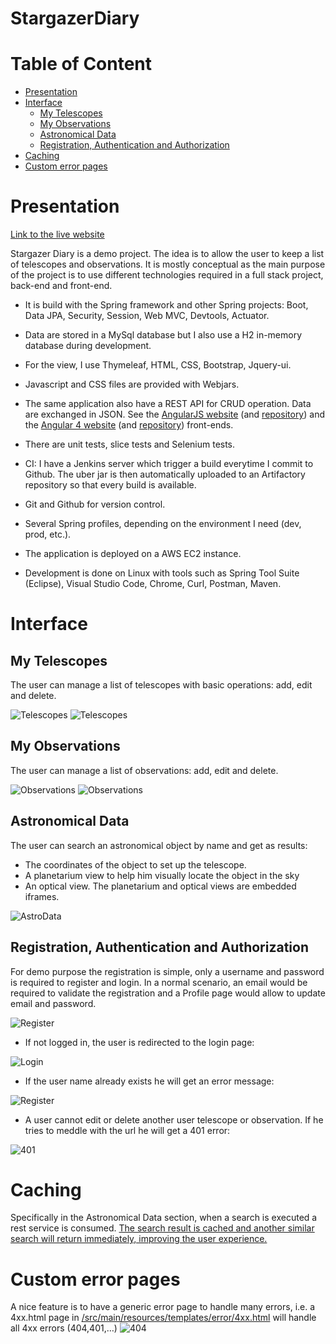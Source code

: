 # StargazerDiary

# Table of Content
* [Presentation](#presentation)
* [Interface](#interface)
  * [My Telescopes](#my-telescopes)
  * [My Observations](#my-observations)
  * [Astronomical Data](#astronomical-data)
  * [Registration, Authentication and Authorization](#registration-authentication-and-authorization)
* [Caching](#caching)
* [Custom error pages](#custom-error-pages)
  
# Presentation

[Link to the live website](http://gertest.hopto.org)

Stargazer Diary is a demo project.
The idea is to allow the user to keep a list of telescopes and observations.
It is mostly conceptual as the main purpose of the project is to use different technologies required in a full stack project, back-end and front-end.

* It is build with the Spring framework and other Spring projects: Boot, Data JPA, Security, Session, Web MVC, Devtools, Actuator.

* Data are stored in a MySql database but I also use a H2 in-memory database during development.

* For the view, I use Thymeleaf, HTML, CSS, Bootstrap, Jquery-ui.

* Javascript and CSS files are provided with Webjars.

* The same application also have a REST API for CRUD operation. Data are exchanged in JSON.
  See the [AngularJS website](http://gertest.hopto.org:81/) (and [repository](https://github.com/gerolvr/StargazerDiary-Frontend-AngularJS)) and the [Angular 4 website](http://gertest.hopto.org:82/) (and [repository](https://github.com/gerolvr/StargazerDiary-Frontend-Angular4)) front-ends.

* There are unit tests, slice tests and Selenium tests.

* CI: I have a Jenkins server which trigger a build everytime I commit to Github. The uber jar is then automatically uploaded to an Artifactory repository so that every build is available.

* Git and Github for version control.

* Several Spring profiles, depending on the environment I need (dev, prod, etc.).

* The application is deployed on a AWS EC2 instance.

* Development is done on Linux with tools such as Spring Tool Suite (Eclipse), Visual Studio Code, Chrome, Curl, Postman, Maven.

# Interface
## My Telescopes
The user can manage a list of telescopes with basic operations: add, edit and delete.

![Telescopes](https://raw.githubusercontent.com/gerolvr/StargazerDiary/master/pictures/telescope1.png "Telescopes")
![Telescopes](https://raw.githubusercontent.com/gerolvr/StargazerDiary/master/pictures/telescope2.png "Telescopes")

## My Observations
The user can manage a list of observations: add, edit and delete.

![Observations](https://raw.githubusercontent.com/gerolvr/StargazerDiary/master/pictures/observation1.png "Observations")
![Observations](https://raw.githubusercontent.com/gerolvr/StargazerDiary/master/pictures/observation2.png "Observations")

## Astronomical Data
The user can search an astronomical object by name and get as results:
- The coordinates of the object to set up the telescope.
- A planetarium view to help him visually locate the object in the sky
- An optical view.
The planetarium and optical views are embedded iframes.

![AstroData](https://raw.githubusercontent.com/gerolvr/StargazerDiary/master/pictures/astrodatasearch.png "AstroData")

## Registration, Authentication and Authorization
For demo purpose the registration is simple, only a username and password is required to register and login. In a normal scenario, an email would be required to validate the registration and a Profile page would allow to update email and password.

![Register](https://raw.githubusercontent.com/gerolvr/StargazerDiary/master/pictures/register1.png "Register")

* If not logged in, the user is redirected to the login page:

![Login](https://raw.githubusercontent.com/gerolvr/StargazerDiary/master/pictures/login.png "Login")

* If the user name already exists he will get an error message:

![Register](https://raw.githubusercontent.com/gerolvr/StargazerDiary/master/pictures/register2.png "Register")

* A user cannot edit or delete another user telescope or observation. If he tries to meddle with the
url he will get a 401 error:

![401](https://raw.githubusercontent.com/gerolvr/StargazerDiary/master/pictures/401.png "401")

# Caching

Specifically in the Astronomical Data section, when a search is executed a rest service is consumed. [The search result is cached and another similar search will return immediately, improving the user experience.](https://github.com/gerolvr/StargazerDiary/blob/e8fafd4b3eec7a8ccdb354956a9d7a307e8b6919/src/main/java/com/gerolivo/stargazerdiary/services/AstroDataServiceImpl.java#L37 "The search result is cached and another similar search will return immediately, improving the user experience.")

# Custom error pages

A nice feature is to have a generic error page to handle many errors, i.e. a 4xx.html page in   [/src/main/resources/templates/error/4xx.html](http://https://github.com/gerolvr/StargazerDiary/tree/master/src/main/resources/templates/error "/src/main/resources/templates/error/4xx.html") will handle all 4xx errors (404,401,…)
![404](https://raw.githubusercontent.com/gerolvr/StargazerDiary/master/pictures/404.png "404")
